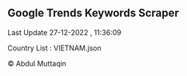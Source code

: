 

## Google Trends Keywords Scraper 
 
Last Update 27-12-2022 , 11:36:09

Country List :
VIETNAM.json



© Abdul Muttaqin 
